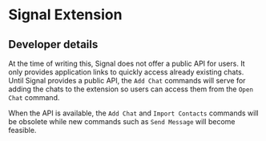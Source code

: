 # Signal Extension

## Developer details

At the time of writing this, Signal does not offer a public API for users. It only provides application links to
quickly access already existing chats. Until Signal provides a public API, the `Add Chat`
commands will serve for adding the chats to the extension so users can access them from the `Open Chat` command.

When the API is available, the `Add Chat` and `Import Contacts` commands will be obsolete while
new commands such as `Send Message` will become feasible.
